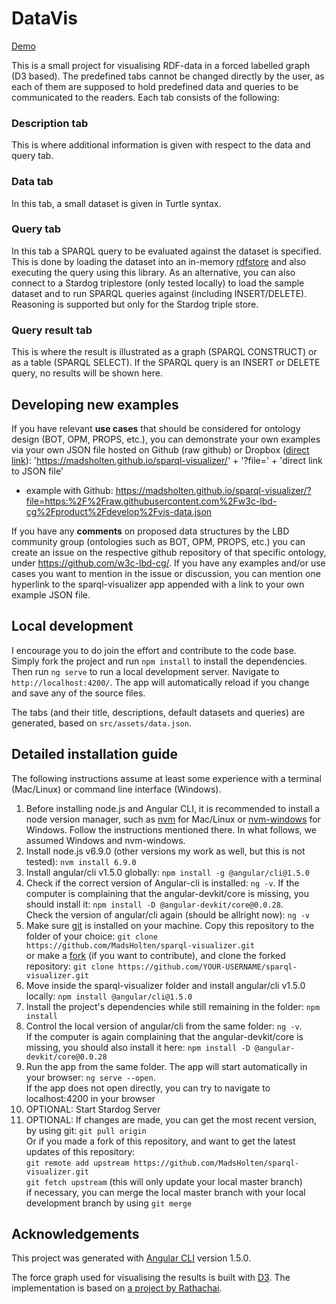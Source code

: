 # DataVis

[Demo](https://madsholten.github.io/sparql-visualizer/)

This is a small project for visualising RDF-data in a forced labelled graph (D3 based). The predefined tabs cannot be changed directly by the user, as each of them are supposed to hold predefined data and queries to be communicated to the readers. Each tab consists of the following:

### Description tab

This is where additional information is given with respect to the data and query tab.

### Data tab

In this tab, a small dataset is given in Turtle syntax.

### Query tab

In this tab a SPARQL query to be evaluated against the dataset is specified. This is done by loading the dataset into an in-memory [rdfstore](https://www.npmjs.com/package/rdfstore) and also executing the query using this library. As an alternative, you can also connect to a Stardog triplestore (only tested locally) to load the sample dataset and to run SPARQL queries against (including INSERT/DELETE). Reasoning is supported but only for the Stardog triple store.

### Query result tab

This is where the result is illustrated as a graph (SPARQL CONSTRUCT) or as a table (SPARQL SELECT). If the SPARQL query is an INSERT or DELETE query, no results will be shown here.

## Developing new examples

If you have relevant **use cases** that should be considered for ontology design (BOT, OPM, PROPS, etc.), you can demonstrate your own examples via your own JSON file hosted on Github (raw github) or Dropbox ([direct link](https://zapier.com/learn/how-to/generate-direct-dropbox-link/)): 'https://madsholten.github.io/sparql-visualizer/' + '?file=' + 'direct link to JSON file'

* example with Github: https://madsholten.github.io/sparql-visualizer/?file=https:%2F%2Fraw.githubusercontent.com%2Fw3c-lbd-cg%2Fproduct%2Fdevelop%2Fvis-data.json

If you have any **comments** on proposed data structures by the LBD community group (ontologies such as BOT, OPM, PROPS, etc.) you can create an issue on the respective github repository of that specific ontology, under https://github.com/w3c-lbd-cg/. If you have any examples and/or use cases you want to mention in the issue or discussion, you can mention one hyperlink to the sparql-visualizer app appended with a link to your own example JSON file.

## Local development

I encourage you to do join the effort and contribute to the code base. Simply fork the project and run `npm install` to install the dependencies. Then run `ng serve` to run a local development server. Navigate to `http://localhost:4200/`. The app will automatically reload if you change and save any of the source files.

The tabs (and their title, descriptions, default datasets and queries) are generated, based on `src/assets/data.json`.

## Detailed installation guide
The following instructions assume at least some experience with a terminal (Mac/Linux) or command line interface (Windows).
1) Before installing node.js and Angular CLI, it is recommended to install a node version manager, such as [nvm](https://github.com/creationix/nvm) for Mac/Linux or [nvm-windows](https://github.com/coreybutler/nvm-windows) for Windows. Follow the instructions mentioned there. In what follows, we assumed Windows and nvm-windows.
2) Install node.js v6.9.0 (other versions my work as well, but this is not tested): 
`nvm install 6.9.0`
3) Install angular/cli v1.5.0 globally: 
`npm install -g @angular/cli@1.5.0`
4) Check if the correct version of Angular-cli is installed: 
`ng -v`.
If the computer is complaining that the angular-devkit/core is missing, you should install it: 
`npm install -D @angular-devkit/core@0.0.28`.<br />
Check the version of angular/cli again (should be allright now): 
`ng -v`
5) Make sure [git](https://git-scm.com/book/en/v2/Getting-Started-Installing-Git) is installed on your machine. Copy this repository to the folder of your choice: 
`git clone https://github.com/MadsHolten/sparql-visualizer.git`<br />
or make a [fork](https://guides.github.com/activities/forking/) (if you want to contribute), and clone the forked repository: 
`git clone https://github.com/YOUR-USERNAME/sparql-visualizer.git`
6) Move inside the sparql-visualizer folder and install angular/cli v1.5.0 locally: 
`npm install @angular/cli@1.5.0`
7) Install the project's dependencies while still remaining in the folder: 
`npm install`
8) Control the local version of angular/cli from the same folder: 
`ng -v`.<br />
If the computer is again complaining that the angular-devkit/core is missing, you should also install it here: 
`npm install -D @angular-devkit/core@0.0.28`
9) Run the app from the same folder. The app will start automatically in your browser: 
`ng serve --open`.<br />
If the app does not open directly, you can try to navigate to localhost:4200 in your browser
10) OPTIONAL: Start Stardog Server
11) OPTIONAL: If changes are made, you can get the most recent version, by using git: 
`git pull origin`<br />
Or if you made a fork of this repository, and want to get the latest updates of this repository:<br />
`git remote add upstream https://github.com/MadsHolten/sparql-visualizer.git`<br />
`git fetch upstream` (this will only update your local master branch)<br />
if necessary, you can merge the local master branch with your local development branch by using `git merge`

## Acknowledgements

This project was generated with [Angular CLI](https://github.com/angular/angular-cli) version 1.5.0.

The force graph used for visualising the results is built with [D3](https://d3js.org/). The implementation is based on [a project by Rathachai](https://github.com/Rathachai/d3rdf).
